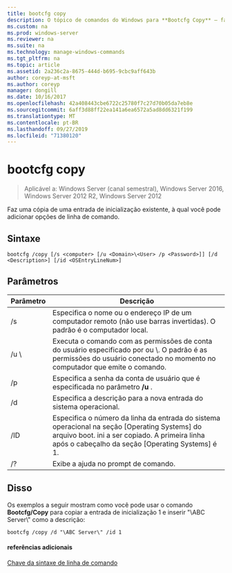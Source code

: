 ```yaml
---
title: bootcfg copy
description: O tópico de comandos do Windows para **Bootcfg Copy** – faz uma cópia de uma entrada de inicialização existente, à qual você pode adicionar opções de linha de comando.
ms.custom: na
ms.prod: windows-server
ms.reviewer: na
ms.suite: na
ms.technology: manage-windows-commands
ms.tgt_pltfrm: na
ms.topic: article
ms.assetid: 2a236c2a-8675-444d-b695-9cbc9aff643b
author: coreyp-at-msft
ms.author: coreyp
manager: dongill
ms.date: 10/16/2017
ms.openlocfilehash: 42a408443cbe6722c25780f7c27d70b05da7eb8e
ms.sourcegitcommit: 6aff3d88ff22ea141a6ea6572a5ad8dd6321f199
ms.translationtype: MT
ms.contentlocale: pt-BR
ms.lasthandoff: 09/27/2019
ms.locfileid: "71380120"
---
```

# <a name="bootcfg-copy"></a>bootcfg copy

>Aplicável a: Windows Server (canal semestral), Windows Server 2016, Windows Server 2012 R2, Windows Server 2012

Faz uma cópia de uma entrada de inicialização existente, à qual você pode adicionar opções de linha de comando.

## <a name="syntax"></a>Sintaxe
```
bootcfg /copy [/s <computer> [/u <Domain>\<User> /p <Password>]] [/d <Description>] [/id <OSEntryLineNum>]
```
## <a name="parameters"></a>Parâmetros

|      Parâmetro       |                                                                                             Descrição                                                                                             |
|----------------------|-----------------------------------------------------------------------------------------------------------------------------------------------------------------------------------------------------|
|    /s <computer>     |                                         Especifica o nome ou o endereço IP de um computador remoto (não use barras invertidas). O padrão é o computador local.                                          |
| /u <Domain>\\<User>  | Executa o comando com as permissões de conta do usuário especificado por <User>ou <Domain>\\<User>. O padrão é as permissões do usuário conectado no momento no computador que emite o comando. |
|    /p <Password>     |                                                        Especifica a senha da conta de usuário que é especificada no parâmetro **/u** .                                                        |
|   /d <Description>   |                                                                    Especifica a descrição para a nova entrada do sistema operacional.                                                                    |
| /ID <OSEntryLineNum> |         Especifica o número da linha da entrada do sistema operacional na seção [Operating Systems] do arquivo boot. ini a ser copiado. A primeira linha após o cabeçalho da seção [Operating Systems] é 1.         |
|          /?          |                                                                                Exibe a ajuda no prompt de comando.                                                                                 |

## <a name="BKMK_examples"></a>Disso
Os exemplos a seguir mostram como você pode usar o comando **Bootcfg/Copy** para copiar a entrada de inicialização 1 e inserir "\ABC Server\\" como a descrição:
```
bootcfg /copy /d "\ABC Server\" /id 1
```
#### <a name="additional-references"></a>referências adicionais
[Chave da sintaxe de linha de comando](command-line-syntax-key.md)
